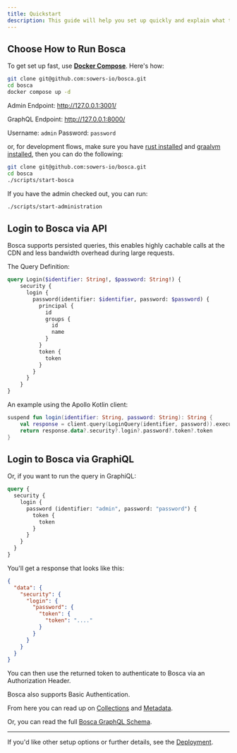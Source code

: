 ```yaml
---
title: Quickstart
description: This guide will help you set up quickly and explain what to do next to fully utilize Bosca's features.
---
```


## Choose How to Run Bosca

To get set up fast, use [**Docker Compose**](https://docs.docker.com/engine/install/). Here's how:

```bash
git clone git@github.com:sowers-io/bosca.git
cd bosca
docker compose up -d
```

Admin Endpoint: http://127.0.0.1:3001/

GraphQL Endpoint: http://127.0.0.1:8000/

Username: `admin` Password: `password`

or, for development flows, make sure you have [rust installed](https://rustup.rs/) and [graalvm installed](https://www.graalvm.org/latest/getting-started/), then you can do the following:

```bash
git clone git@github.com:sowers-io/bosca.git
cd bosca
./scripts/start-bosca
```

If you have the admin checked out, you can run:

```bash
./scripts/start-administration
```

## Login to Bosca via API

<note>
Bosca supports persisted queries, this enables highly cachable calls at the CDN and less bandwidth overhead during 
large requests.
</note>

The Query Definition:

```graphql
query Login($identifier: String!, $password: String!) {
    security {
      login {
        password(identifier: $identifier, password: $password) {
          principal {
            id
            groups {
              id
              name
            }
          }
          token {
            token
          }
        }
      }
    }
}
```

An example using the Apollo Kotlin client:

```kotlin
suspend fun login(identifier: String, password: String): String {
    val response = client.query(LoginQuery(identifier, password)).execute()
    return response.data?.security?.login?.password?.token?.token
}
```

## Login to Bosca via GraphiQL

Or, if you want to run the query in GraphiQL:

```graphql
query {
  security {
    login {
      password (identifier: "admin", password: "password") {
        token {
          token
        }
      }
    }
  }
}
```

You'll get a response that looks like this:

```json
{
  "data": {
    "security": {
      "login": {
        "password": {
          "token": {
            "token": "...."
          }
        }
      }
    }
  }
}
```

You can then use the returned token to authenticate to Bosca via an Authorization Header.

Bosca also supports Basic Authentication.

From here you can read up on [Collections](/content/collections) and [Metadata](/content/metadata).

Or, you can read the full [Bosca GraphQL Schema](/architecture/graphql).

---

If you'd like other setup options or further details, see the [Deployment](/architecture/deployment).
